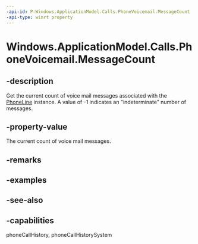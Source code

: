 ```yaml
---
-api-id: P:Windows.ApplicationModel.Calls.PhoneVoicemail.MessageCount
-api-type: winrt property
---
```


<!-- Property syntax
public int MessageCount { get; }
-->

# Windows.ApplicationModel.Calls.PhoneVoicemail.MessageCount

## -description
Get the current count of voice mail messages associated with the [PhoneLine](phoneline.md) instance. A value of -1 indicates an "indeterminate" number of messages.

## -property-value
The current count of voice mail messages.

## -remarks

## -examples

## -see-also

## -capabilities
phoneCallHistory, phoneCallHistorySystem
